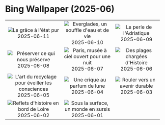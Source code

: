 # Bing Wallpaper (2025-06)

|  |  |  |
|:---:|:---:|:---:|
| ![](https://www.bing.com/th?id=OHR.FlamingosNamibia_FR-FR3406043223_400x240.jpg "La grâce à l'état pur") 2025-06-11 | ![](https://www.bing.com/th?id=OHR.AerialEverglades_FR-FR3171066688_400x240.jpg "Everglades, un souffle d'eau et de vie") 2025-06-10 | ![](https://www.bing.com/th?id=OHR.DubrovnikTwilight_FR-FR3018802906_400x240.jpg "La perle de l'Adriatique") 2025-06-09 |
| ![](https://www.bing.com/th?id=OHR.StellarSeaLions_FR-FR2842179483_400x240.jpg "Préserver ce qui nous préserve") 2025-06-08 | ![](https://www.bing.com/th?id=OHR.NuitBlancheParis_FR-FR2686890778_400x240.jpg "Paris, musée à ciel ouvert pour une nuit") 2025-06-07 | ![](https://www.bing.com/th?id=OHR.NormandyBeach_FR-FR1019139404_400x240.jpg "Des plages chargées d'Histoire") 2025-06-06 |
| ![](https://www.bing.com/th?id=OHR.OlivaresMural_FR-FR6395710668_400x240.jpg "L'art du recyclage pour éveiller les consciences") 2025-06-05 | ![](https://www.bing.com/th?id=OHR.CalaLuna_FR-FR6223009660_400x240.jpg "Une crique au parfum de lune") 2025-06-04 | ![](https://www.bing.com/th?id=OHR.BicyclesUtrecht_FR-FR5996200127_400x240.jpg "Rouler vers un avenir durable") 2025-06-03 |
| ![](https://www.bing.com/th?id=OHR.BloisBridge_FR-FR5822069151_400x240.jpg "Reflets d'histoire en bord de Loire") 2025-06-02 | ![](https://www.bing.com/th?id=OHR.GrandeTerreReef_FR-FR5223115069_400x240.jpg "Sous la surface, un monde en sursis") 2025-06-01 |  |
